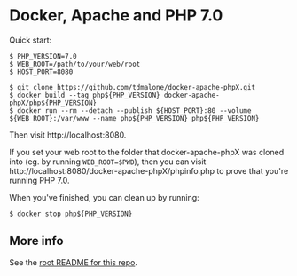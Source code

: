 # Docker, Apache and PHP 7.0

Quick start:

    $ PHP_VERSION=7.0
    $ WEB_ROOT=/path/to/your/web/root
    $ HOST_PORT=8080

    $ git clone https://github.com/tdmalone/docker-apache-phpX.git
    $ docker build --tag php${PHP_VERSION} docker-apache-phpX/php${PHP_VERSION}
    $ docker run --rm --detach --publish ${HOST_PORT}:80 --volume ${WEB_ROOT}:/var/www --name php${PHP_VERSION} php${PHP_VERSION}

Then visit http://localhost:8080.

If you set your web root to the folder that docker-apache-phpX was cloned into (eg. by running `WEB_ROOT=$PWD`), then you can visit http://localhost:8080/docker-apache-phpX/phpinfo.php to prove that you're running PHP 7.0.

When you've finished, you can clean up by running:

    $ docker stop php${PHP_VERSION}

## More info

See the [root README for this repo](https://github.com/tdmalone/docker-apache-phpX#README).
